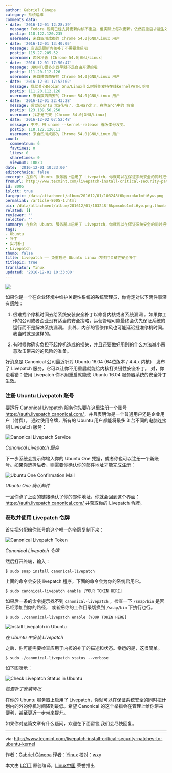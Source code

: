 ```yaml
---
author: Gabriel Cánepa
category: 系统运维
comments_data:
- date: '2016-12-01 12:28:39'
  message: Fedora 说明已经支持更新内核不重启，但实际上每次更新，依然要重启才能生效。
  postip: 118.122.120.235
  username: 来自四川成都的 Chrome 54.0|GNU/Linux 用户
- date: '2016-12-01 13:40:05'
  message: 应该是更新内核补丁不需要重启吧
  postip: 115.27.205.52
  username: 西风冷香 [Chrome 54.0|GNU/Linux]
- date: '2016-12-01 17:50:47'
  message: UBUNTU很多东西早就不是自由开源的啦
  postip: 111.20.112.126
  username: 来自陕西西安的 Chrome 54.0|GNU/Linux 用户
- date: '2016-12-01 17:52:02'
  message: 我就关心Debian Gnu/Linux什么时候能支持在线kernelPATH.哈哈
  postip: 111.20.112.126
  username: 来自陕西西安的 Chrome 54.0|GNU/Linux 用户
- date: '2016-12-01 22:43:28'
  message: 感觉ubuntu 太a花哨了，改用arch了，在等arch中的 方案
  postip: 123.139.56.250
  username: 我才是飞天 [Chrome 54.0|GNU/Linux]
- date: '2016-12-02 07:52:48'
  message: 不不，用 uname --kernel-release 看版本号没变。
  postip: 118.122.120.11
  username: 来自四川成都的 Chrome 54.0|GNU/Linux 用户
count:
  commentnum: 6
  favtimes: 0
  likes: 0
  sharetimes: 0
  viewnum: 18823
date: '2016-12-01 10:33:00'
editorchoice: false
excerpt: 在你的 Ubuntu 服务器上启用了 Livepatch，你就可以在保证系统安全的同时把计划内的外的停机时间降到最低。
fromurl: http://www.tecmint.com/livepatch-install-critical-security-patches-to-ubuntu-kernel
id: 8005
islctt: true
largepic: /data/attachment/album/201612/01/103248f6kpmxoko1mfi6yw.png
permalink: /article-8005-1.html
pic: /data/attachment/album/201612/01/103248f6kpmxoko1mfi6yw.png.thumb.jpg
related: []
reviewer: ''
selector: ''
summary: 在你的 Ubuntu 服务器上启用了 Livepatch，你就可以在保证系统安全的同时把计划内的外的停机时间降到最低。
tags:
- Ubuntu
- 补丁
- 实时补丁
- Livepatch
thumb: false
title: Livepatch —— 免重启给 Ubuntu Linux 内核打关键性安全补丁
titlepic: true
translator: Yinux
updated: '2016-12-01 10:33:00'
---
```


![](/data/attachment/album/201612/01/103248f6kpmxoko1mfi6yw.png)


如果你是一个在企业环境中维护关键性系统的系统管理员，你肯定对以下两件事深有感触：


1) 很难找个停机时间去给系统安装安全补丁以修复内核或者系统漏洞 。如果你工作的公司或者企业没有适当的安全策略，运营管理可能最终会优先保证系统的运行而不是解决系统漏洞。 此外，内部的官僚作风也可能延迟批准停机时间。我当时就是这样的。


2) 有时候你确实负担不起停机造成的损失，并且还要做好用别的什么方法减小恶意攻击带来的的风险的准备。


好消息是 Canonical 公司最近针对 Ubuntu 16.04 (64位版本 / 4.4.x 内核)　发布了 Livepatch 服务，它可以让你不用重启就能给内核打关键性安全补丁。 对，你没看错：使用 Livepatch 你不用重启就能使 Ubuntu 16.04 服务器系统的安全补丁生效。


### 注册 Ubuntu Livepatch 账号


要运行 Canonical Livepatch 服务你先要在这里注册一个账号 <https://auth.livepatch.canonical.com/>，并且表明你是一个普通用户还是企业用户（付费）。 通过使用令牌，所有的 Ubuntu 用户都能将最多 3 台不同的电脑连接到 Livepatch 服务：


![Canonical Livepatch Service](/data/attachment/album/201612/01/103304x2y6zxlkk5ylm6l2.png)


*Canonical Livepatch 服务*


下一步系统会提示你输入你的 Ubuntu One 凭据，或者你也可以注册一个新账号。如果你选择后者，则需要你确认你的邮件地址才能完成注册：


![Ubuntu One Confirmation Mail](/data/attachment/album/201612/01/103305fcbbrtj6tttlbtmz.png)


*Ubuntu One 确认邮件*


一旦你点了上面的链接确认了你的邮件地址，你就会回到这个界面：<https://auth.livepatch.canonical.com/> 并获取你的 Livepatch 令牌。


### 获取并使用 Livepatch 令牌


首先把分配给你账号的这个唯一的令牌复制下来：


![Canonical Livepatch Token](/data/attachment/album/201612/01/103305edoib4ljjhgjodij.png)


*Canonical Livepatch 令牌*


然后打开终端，输入：



```
$ sudo snap install canonical-livepatch

```

上面的命令会安装 livepatch 程序，下面的命令会为你的系统启用它。



```
$ sudo canonical-livepatch enable [YOUR TOKEN HERE]

```

如果后一条的命令提示找不到 `canonical-livepatch` ，检查一下 `/snap/bin` 是否已经添加到你的路径， 或者把你的工作目录切换到 `/snap/bin` 下执行也行。



```
$ sudo ./canonical-livepatch enable [YOUR TOKEN HERE]

```

![Install Livepatch in Ubuntu](/data/attachment/album/201612/01/103306evw4i153a89ia4an.png)


*在 Ubuntu 中安装 Livepatch*


之后，你可能需要检查应用于内核的补丁的描述和状态。幸运的是，这很简单。



```
$ sudo ./canonical-livepatch status --verbose

```

如下图所示：


![Check Livepatch Status in Ubuntu](/data/attachment/album/201612/01/103306alazeevauub688z7.png)


*检查补丁安装情况*


在你的 Ubuntu 服务器上启用了 Livepatch，你就可以在保证系统安全的同时把计划内的外的停机时间降到最低。希望 Canonical 的这个举措会在管理上给你带来便利，甚至更近一步带来提升。


如果你对这篇文章有什么疑问，欢迎在下面留言,我们会尽快回复。




---


via: <http://www.tecmint.com/livepatch-install-critical-security-patches-to-ubuntu-kernel>


作者：[Gabriel Cánepa](http://www.tecmint.com/author/gacanepa/) 译者：[Yinux](https://github.com/Yinux) 校对：[wxy](https://github.com/wxy)


本文由 [LCTT](https://github.com/LCTT/TranslateProject) 原创编译，[Linux中国](https://linux.cn/) 荣誉推出
